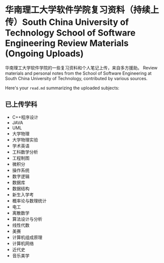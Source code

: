 # 华南理工大学软件学院复习资料（持续上传）South China University of Technology School of Software Engineering Review Materials (Ongoing Uploads)
华南理工大学软件学院的一些复习资料和个人笔记上传，来自多方援助。
Review materials and personal notes from the School of Software Engineering at South China University of Technology, contributed by various sources.

Here's your `read.md` summarizing the uploaded subjects:


## 已上传学科

- C++程序设计
- JAVA
- UML
- 大学物理
- 大学物理实验
- 学术英语
- 工科数学分析
- 工程制图
- 微积分
- 操作系统
- 数字逻辑
- 数据库
- 数据结构
- 新生入学考
- 概率论与数理统计
- 电工
- 离散数学
- 算法设计与分析
- 线性代数
- 美赛
- 计算机组成原理
- 计算机网络
- 近代史
- 音乐美学
```

